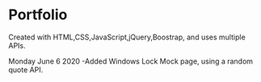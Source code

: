 # Portfolio

Created with HTML,CSS,JavaScript,jQuery,Boostrap, and uses multiple APIs.


Monday June 6 2020
-Added Windows Lock Mock page, using a random quote API.

